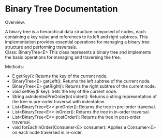 # Binary Tree Documentation

Overview:

A binary tree is a hierarchical data structure composed of nodes, each containing a key value and references to its left and right subtrees. This implementation provides essential operations for managing a binary tree structure and performing traversals.  
Class: BinaryTree&lt;E&gt; This class represents a binary tree and implements the basic operations for managing and traversing the tree.

Methods:

* E getKey(): Returns the key of the current node.
* BinaryTree&lt;E&gt; getLeft(): Returns the left subtree of the current node.
* BinaryTree&lt;E&gt; getRight(): Returns the right subtree of the current node.
* void setKey(E key): Sets the key of the current node.
* String asIndentedPreOrder(int indent): Returns a string representation of the tree in pre-order traversal with indentation.
* List<BinaryTree&lt;E&gt;> preOrder(): Returns the tree in pre-order traversal.
* List<BinaryTree&lt;E&gt;> inOrder(): Returns the tree in in-order traversal.
* List<BinaryTree&lt;E&gt;> postOrder(): Returns the tree in post-order traversal.
* void forEachInOrder(Consumer&lt;E&gt; consumer): Applies a Consumer&lt;E&gt; on each node traversed in in-order.
